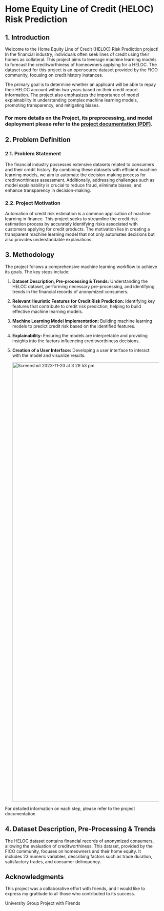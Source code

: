 # Home Equity Line of Credit (HELOC) Risk Prediction


## 1. Introduction

Welcome to the Home Equity Line of Credit (HELOC) Risk Prediction project! In the financial industry, individuals often seek lines of credit using their homes as collateral. This project aims to leverage machine learning models to forecast the creditworthiness of homeowners applying for a HELOC. The dataset used for this project is an opensource dataset provided by the FICO community, focusing on credit history instances.

The primary goal is to determine whether an applicant will be able to repay their HELOC account within two years based on their credit report information. The project also emphasizes the importance of model explainability in understanding complex machine learning models, promoting transparency, and mitigating biases.

### For more details on the Project, its preprocessing, and model deployment please refer to the [project documentation (PDF)](https://drive.google.com/file/d/18o9ALYSbg7pVA3RJZlFG-l99WxulQJdR/view?usp=sharing).

## 2. Problem Definition

### 2.1. Problem Statement

The financial industry possesses extensive datasets related to consumers and their credit history. By combining these datasets with efficient machine learning models, we aim to automate the decision-making process for creditworthiness assessment. Additionally, addressing challenges such as model explainability is crucial to reduce fraud, eliminate biases, and enhance transparency in decision-making.

### 2.2. Project Motivation

Automation of credit risk estimation is a common application of machine learning in finance. This project seeks to streamline the credit risk estimation process by accurately identifying risks associated with customers applying for credit products. The motivation lies in creating a transparent machine learning model that not only automates decisions but also provides understandable explanations.

## 3. Methodology

The project follows a comprehensive machine learning workflow to achieve its goals. The key steps include:

1. **Dataset Description, Pre-processing & Trends:** Understanding the HELOC dataset, performing necessary pre-processing, and identifying trends in the financial records of anonymized consumers.

2. **Relevant Heuristic Features for Credit Risk Prediction:** Identifying key features that contribute to credit risk prediction, helping to build effective machine learning models.

3. **Machine Learning Model Implementation:** Building machine learning models to predict credit risk based on the identified features.

4. **Explainability:** Ensuring the models are interpretable and providing insights into the factors influencing creditworthiness decisions.

5. **Creation of a User Interface:** Developing a user interface to interact with the model and visualize results.

   <img width="1440" alt="Screenshot 2023-11-20 at 3 29 53 pm" src="https://github.com/ChanderMohan27/Credit-Risk-Management-Data-Science-Project/assets/128381758/346ea21f-2ce4-4eee-a4c0-fecebf87193f">


For detailed information on each step, please refer to the project documentation.

## 4. Dataset Description, Pre-Processing & Trends

The HELOC dataset contains financial records of anonymized consumers, allowing the evaluation of creditworthiness. This dataset, provided by the FICO community, focuses on homeowners and their home equity. It includes 23 numeric variables, describing factors such as trade duration, satisfactory trades, and consumer delinquency.

## Acknowledgments

This project was a collaborative effort with friends, and I would like to express my gratitude to all those who contributed to its success.

University Group Project with Firends 
